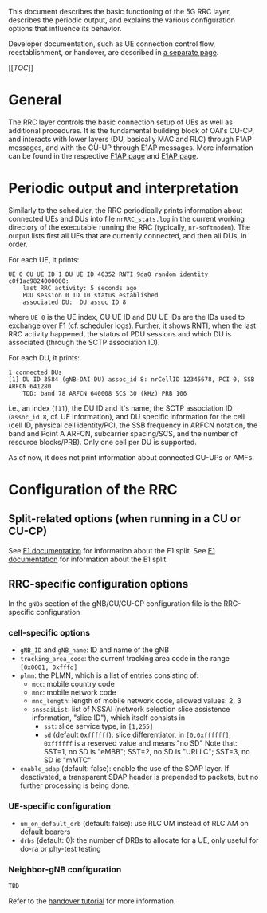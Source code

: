 This document describes the basic functioning of the 5G RRC layer, describes
the periodic output, and explains the various configuration options that
influence its behavior.

Developer documentation, such as UE connection control flow, reestablishment, or handover, are described in [a separate page](./rrc-dev.md).

[[_TOC_]]

# General

The RRC layer controls the basic connection setup of UEs as well as additional
procedures. It is the fundamental building block of OAI's CU-CP, and interacts
with lower layers (DU, basically MAC and RLC) through F1AP messages, and with
the CU-UP through E1AP messages. More information can be found in the
respective [F1AP page](../F1-design.md) and [E1AP page](../E1AP/E1-design.md).

# Periodic output and interpretation

Similarly to the scheduler, the RRC periodically prints information about
connected UEs and DUs into file `nrRRC_stats.log` in the current working
directory of the executable running the RRC (typically, `nr-softmodem`). The
output lists first all UEs that are currently connected, and then all DUs, in
order.

For each UE, it prints:

```
UE 0 CU UE ID 1 DU UE ID 40352 RNTI 9da0 random identity c0f1ac9824000000:
    last RRC activity: 5 seconds ago
    PDU session 0 ID 10 status established
    associated DU:  DU assoc ID 8
```

where `UE 0` is the UE index, CU UE ID and DU UE IDs are the IDs used to
exchange over F1 (cf. scheduler logs). Further, it shows RNTI, when the last
RRC activity happened, the status of PDU sessions and which DU is associated
(through the SCTP association ID).


For each DU, it prints:

```
1 connected DUs
[1] DU ID 3584 (gNB-OAI-DU) assoc_id 8: nrCellID 12345678, PCI 0, SSB ARFCN 641280
    TDD: band 78 ARFCN 640008 SCS 30 (kHz) PRB 106
```

i.e., an index (`[1]`), the DU ID and it's name, the SCTP association ID
(`assoc_id 8`, cf. UE information), and DU specific information for the cell
(cell ID, physical cell identity/PCI, the SSB frequency in ARFCN notation, the
band and Point A ARFCN, subcarrier spacing/SCS, and the number of resource
blocks/PRB). Only one cell per DU is supported.

As of now, it does not print information about connected CU-UPs or AMFs.

# Configuration of the RRC

## Split-related options (when running in a CU or CU-CP)

See [F1 documentation](../F1-design.md) for information about the F1 split.
See [E1 documentation](../E1AP/E1-design.md) for information about the E1 split.

## RRC-specific configuration options

In the `gNBs` section of the gNB/CU/CU-CP configuration file is the
RRC-specific configuration

### cell-specific options

- `gNB_ID` and `gNB_name`: ID and name of the gNB
- `tracking_area_code`: the current tracking area code in the range `[0x0001,
  0xfffd]`
- `plmn`: the PLMN, which is a list of entries consisting of:
  - `mcc`: mobile country code
  - `mnc`: mobile network code
  - `mnc_length`: length of mobile network code, allowed values: 2, 3
  - `snssaiList`: list of NSSAI (network selection slice assistence
    information, "slice ID"), which itself consists in
    - `sst`: slice service type, in `[1,255]`
    - `sd` (default `0xffffff`): slice differentiator, in `[0,0xffffff]`,
      `0xffffff` is a reserved value and means "no SD"
    Note that: SST=1, no SD is "eMBB"; SST=2, no SD is "URLLC"; SST=3, no SD
    is "mMTC"
- `enable_sdap` (default: false): enable the use of the SDAP layer. If
  deactivated, a transparent SDAP header is prepended to packets, but no
  further processing is being done.

### UE-specific configuration

- `um_on_default_drb` (default: false): use RLC UM instead of RLC AM on default
  bearers
- `drbs` (default: 0): the number of DRBs to allocate for a UE, only useful for
  do-ra or phy-test testing

### Neighbor-gNB configuration

    TBD

Refer to the [handover tutorial](../handover-tutorial.md) for more information.
